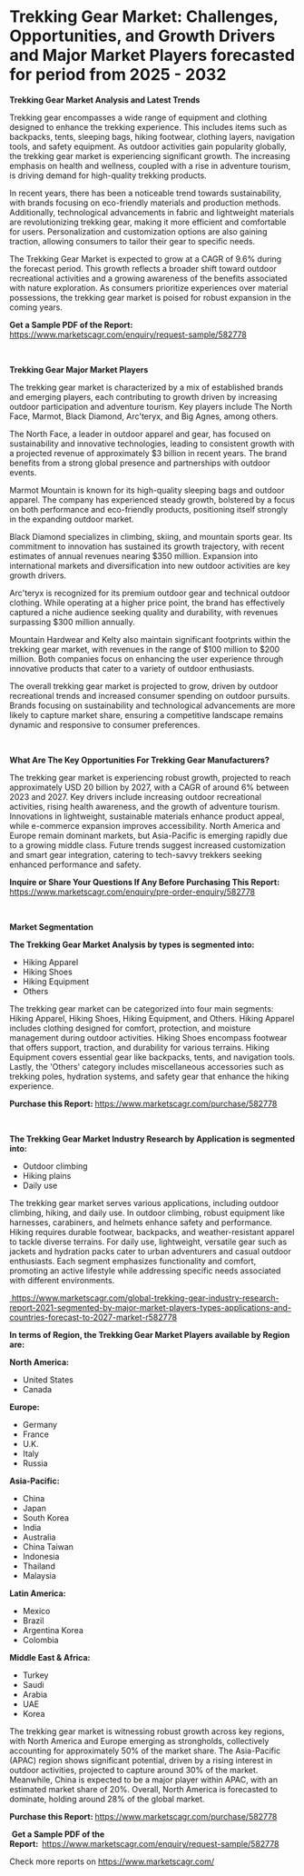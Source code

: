 <p><h1>Trekking Gear Market: Challenges, Opportunities, and Growth Drivers and Major Market Players forecasted for period from 2025 - 2032</h1></p><p><strong>Trekking Gear Market Analysis and Latest Trends</strong></p>
<p><p>Trekking gear encompasses a wide range of equipment and clothing designed to enhance the trekking experience. This includes items such as backpacks, tents, sleeping bags, hiking footwear, clothing layers, navigation tools, and safety equipment. As outdoor activities gain popularity globally, the trekking gear market is experiencing significant growth. The increasing emphasis on health and wellness, coupled with a rise in adventure tourism, is driving demand for high-quality trekking products.</p><p>In recent years, there has been a noticeable trend towards sustainability, with brands focusing on eco-friendly materials and production methods. Additionally, technological advancements in fabric and lightweight materials are revolutionizing trekking gear, making it more efficient and comfortable for users. Personalization and customization options are also gaining traction, allowing consumers to tailor their gear to specific needs. </p><p>The Trekking Gear Market is expected to grow at a CAGR of 9.6% during the forecast period. This growth reflects a broader shift toward outdoor recreational activities and a growing awareness of the benefits associated with nature exploration. As consumers prioritize experiences over material possessions, the trekking gear market is poised for robust expansion in the coming years.</p></p>
<p><strong>Get a Sample PDF of the Report:&nbsp;</strong> <a href="https://www.marketscagr.com/enquiry/request-sample/582778?utm_campaign=3575&utm_medium=2&utm_source=Github&utm_content=ia&utm_term=23032025&utm_id=trekking-gear">https://www.marketscagr.com/enquiry/request-sample/582778</a></p>
<p>&nbsp;</p>
<p><strong>Trekking Gear Major Market Players</strong></p>
<p><p>The trekking gear market is characterized by a mix of established brands and emerging players, each contributing to growth driven by increasing outdoor participation and adventure tourism. Key players include The North Face, Marmot, Black Diamond, Arc'teryx, and Big Agnes, among others.</p><p>The North Face, a leader in outdoor apparel and gear, has focused on sustainability and innovative technologies, leading to consistent growth with a projected revenue of approximately $3 billion in recent years. The brand benefits from a strong global presence and partnerships with outdoor events.</p><p>Marmot Mountain is known for its high-quality sleeping bags and outdoor apparel. The company has experienced steady growth, bolstered by a focus on both performance and eco-friendly products, positioning itself strongly in the expanding outdoor market. </p><p>Black Diamond specializes in climbing, skiing, and mountain sports gear. Its commitment to innovation has sustained its growth trajectory, with recent estimates of annual revenues nearing $350 million. Expansion into international markets and diversification into new outdoor activities are key growth drivers.</p><p>Arc'teryx is recognized for its premium outdoor gear and technical outdoor clothing. While operating at a higher price point, the brand has effectively captured a niche audience seeking quality and durability, with revenues surpassing $300 million annually.</p><p>Mountain Hardwear and Kelty also maintain significant footprints within the trekking gear market, with revenues in the range of $100 million to $200 million. Both companies focus on enhancing the user experience through innovative products that cater to a variety of outdoor enthusiasts.</p><p>The overall trekking gear market is projected to grow, driven by outdoor recreational trends and increased consumer spending on outdoor pursuits. Brands focusing on sustainability and technological advancements are more likely to capture market share, ensuring a competitive landscape remains dynamic and responsive to consumer preferences.</p></p>
<p>&nbsp;</p>
<p><strong>What Are The Key Opportunities For Trekking Gear Manufacturers?</strong></p>
<p><p>The trekking gear market is experiencing robust growth, projected to reach approximately USD 20 billion by 2027, with a CAGR of around 6% between 2023 and 2027. Key drivers include increasing outdoor recreational activities, rising health awareness, and the growth of adventure tourism. Innovations in lightweight, sustainable materials enhance product appeal, while e-commerce expansion improves accessibility. North America and Europe remain dominant markets, but Asia-Pacific is emerging rapidly due to a growing middle class. Future trends suggest increased customization and smart gear integration, catering to tech-savvy trekkers seeking enhanced performance and safety.</p></p>
<p><strong>Inquire or Share Your Questions If Any Before Purchasing This Report:</strong> <a href="https://www.marketscagr.com/enquiry/pre-order-enquiry/582778?utm_campaign=3575&utm_medium=2&utm_source=Github&utm_content=ia&utm_term=23032025&utm_id=trekking-gear">https://www.marketscagr.com/enquiry/pre-order-enquiry/582778</a></p>
<p>&nbsp;</p>
<p><strong>Market Segmentation</strong></p>
<p><strong>The Trekking Gear Market Analysis by types is segmented into:</strong></p>
<p><ul><li>Hiking Apparel</li><li>Hiking Shoes</li><li>Hiking Equipment</li><li>Others</li></ul></p>
<p><p>The trekking gear market can be categorized into four main segments: Hiking Apparel, Hiking Shoes, Hiking Equipment, and Others. Hiking Apparel includes clothing designed for comfort, protection, and moisture management during outdoor activities. Hiking Shoes encompass footwear that offers support, traction, and durability for various terrains. Hiking Equipment covers essential gear like backpacks, tents, and navigation tools. Lastly, the 'Others' category includes miscellaneous accessories such as trekking poles, hydration systems, and safety gear that enhance the hiking experience.</p></p>
<p><strong>Purchase this Report:&nbsp;</strong><a href="https://www.marketscagr.com/purchase/582778?utm_campaign=3575&utm_medium=2&utm_source=Github&utm_content=ia&utm_term=23032025&utm_id=trekking-gear">https://www.marketscagr.com/purchase/582778</a></p>
<p>&nbsp;</p>
<p><strong>The Trekking Gear Market Industry Research by Application is segmented into:</strong></p>
<p><ul><li>Outdoor climbing</li><li>Hiking plains</li><li>Daily use</li></ul></p>
<p><p>The trekking gear market serves various applications, including outdoor climbing, hiking, and daily use. In outdoor climbing, robust equipment like harnesses, carabiners, and helmets enhance safety and performance. Hiking requires durable footwear, backpacks, and weather-resistant apparel to tackle diverse terrains. For daily use, lightweight, versatile gear such as jackets and hydration packs cater to urban adventurers and casual outdoor enthusiasts. Each segment emphasizes functionality and comfort, promoting an active lifestyle while addressing specific needs associated with different environments.</p></p>
<p><a href="https://www.marketscagr.com/global-trekking-gear-industry-research-report-2021-segmented-by-major-market-players-types-applications-and-countries-forecast-to-2027-market-r582778?utm_campaign=3575&utm_medium=2&utm_source=Github&utm_content=ia&utm_term=23032025&utm_id=trekking-gear">&nbsp;https://www.marketscagr.com/global-trekking-gear-industry-research-report-2021-segmented-by-major-market-players-types-applications-and-countries-forecast-to-2027-market-r582778</a></p>
<p><strong>In terms of Region, the Trekking Gear Market Players available by Region are:</strong></p>
<p>
    <p> <strong> North America: </strong>
        <ul>
            <li>United States</li>
            <li>Canada</li>
        </ul>
        </p> 
    <p> <strong> Europe: </strong>
        <ul>
            <li>Germany</li>
            <li>France</li>
            <li>U.K.</li>
            <li>Italy</li>
            <li>Russia</li>
        </ul>
        </p> 
    <p> <strong> Asia-Pacific: </strong>
        <ul>
            <li>China</li>
            <li>Japan</li>
            <li>South Korea</li>
            <li>India</li>
            <li>Australia</li>
            <li>China Taiwan</li>
            <li>Indonesia</li>
            <li>Thailand</li>
            <li>Malaysia</li>
        </ul>
        </p> 
    <p> <strong> Latin America: </strong>
        <ul>
            <li>Mexico</li>
            <li>Brazil</li>
            <li>Argentina Korea</li>
            <li>Colombia</li>
        </ul>
        </p> 
    <p> <strong> Middle East & Africa: </strong>
        <ul>
            <li>Turkey</li>
            <li>Saudi</li>
            <li>Arabia</li>
            <li>UAE</li>
            <li>Korea</li>
        </ul>
    </p>
    </p>
<p><p>The trekking gear market is witnessing robust growth across key regions, with North America and Europe emerging as strongholds, collectively accounting for approximately 50% of the market share. The Asia-Pacific (APAC) region shows significant potential, driven by a rising interest in outdoor activities, projected to capture around 30% of the market. Meanwhile, China is expected to be a major player within APAC, with an estimated market share of 20%. Overall, North America is forecasted to dominate, holding around 28% of the global market.</p></p>
<p><strong>Purchase this Report: </strong><a href="https://www.marketscagr.com/purchase/582778?utm_campaign=3575&utm_medium=2&utm_source=Github&utm_content=ia&utm_term=23032025&utm_id=trekking-gear">https://www.marketscagr.com/purchase/582778</a></p>
<p>&nbsp;<strong>Get a Sample PDF of the Report:&nbsp;&nbsp;</strong><a href="https://www.marketscagr.com/enquiry/request-sample/582778?utm_campaign=3575&utm_medium=2&utm_source=Github&utm_content=ia&utm_term=23032025&utm_id=trekking-gear">https://www.marketscagr.com/enquiry/request-sample/582778</a></p>
<p><strong></strong></p>
<p>Check more reports on <a href="https://www.marketscagr.com/?utm_campaign=3575&utm_medium=2&utm_source=Github&utm_content=ia&utm_term=23032025&utm_id=trekking-gear">https://www.marketscagr.com/</a></p>